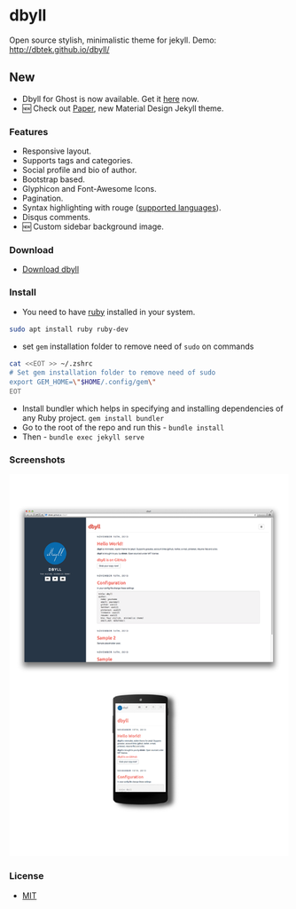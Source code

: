 dbyll
=====

Open source stylish, minimalistic theme for jekyll.
Demo: http://dbtek.github.io/dbyll/

## New
- Dbyll for Ghost is now available. Get it [here](https://github.com/dbtek/dbyll-ghost) now.
- :new: Check out [Paper](https://github.com/dbtek/paper), new Material Design Jekyll theme.

### Features
- Responsive layout.
- Supports tags and categories.
- Social profile and bio of author.
- Bootstrap based.
- Glyphicon and Font-Awesome Icons.
- Pagination.
- Syntax highlighting with rouge ([supported languages](https://github.com/rouge-ruby/rouge/wiki/List-of-supported-languages-and-lexers)).
- Disqus comments.
- :new: Custom sidebar background image.


### Download
* [Download dbyll](https://github.com/dbtek/dbyll/archive/master.zip)

### Install
- You need to have [ruby](https://www.ruby-lang.org/en/documentation/installation/) installed in your system.

```bash
sudo apt install ruby ruby-dev
```

- set `gem` installation folder to remove need of `sudo` on commands

```bash
cat <<EOT >> ~/.zshrc
# Set gem installation folder to remove need of sudo
export GEM_HOME=\"$HOME/.config/gem\"
EOT
```

- Install bundler which helps in specifying and installing dependencies of any Ruby project. ```gem install bundler```
- Go to the root of the repo and run this - ```bundle install```
- Then - ```bundle exec jekyll serve```

### Screenshots
![dbyll-screenshot](assets/media/dbyll-ss.png)

### License
- [MIT](http://opensource.org/licenses/MIT)
